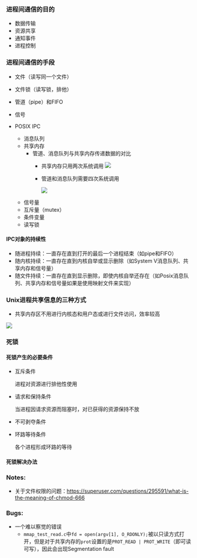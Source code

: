 ### 进程间通信的目的

- 数据传输
- 资源共享
- 通知事件
- 进程控制

### 进程间通信的手段
  - 文件（读写同一个文件）
  - 文件锁（读写锁，排他）
  - 管道（pipe）和FIFO
  - 信号

- POSIX IPC
  - 消息队列
  - 共享内存
    - 管道、消息队列与共享内存传递数据的对比
      - 共享内存只用两次系统调用
        ![](https://gblobscdn.gitbook.com/assets%2F-MRP-_mTHVixnnXPCTr3%2F-Mdqlen5hVsaczNs7g8x%2F-MdujdA20DeTXJfm5Vwi%2Fimage.png?alt=media&token=69e13bfd-2d6d-4c68-8621-a83b775b3b97)

      - 管道和消息队列需要四次系统调用

        ![](https://gblobscdn.gitbook.com/assets%2F-MRP-_mTHVixnnXPCTr3%2F-Mdqlen5hVsaczNs7g8x%2F-MdukBNQM7M-XVH-mLfQ%2Fimage.png?alt=media&token=a2c3d9a3-94e0-45fb-bf20-32de65ef4dfc)
  - 信号量
  - 互斥量（mutex）
  - 条件变量
  - 读写锁

#### IPC对象的持续性
- 随进程持续：一直存在直到打开的最后一个进程结束（如pipe和FIFO）
- 随内核持续：一直存在直到内核自举或显示删除（如System V消息队列、共享内存和信号量）
- 随文件持续：一直存在直到显示删除，即使内核自举还存在（如Posix消息队列、共享内存和信号量如果是使用映射文件来实现）

### Unix进程共享信息的三种方式

- 共享内存区不用进行内核态和用户态或进行文件访问，效率较高

![](https://gblobscdn.gitbook.com/assets%2F-MRP-_mTHVixnnXPCTr3%2F-Mdqlen5hVsaczNs7g8x%2F-MdqliK9CUOKm987AOiE%2Fimage.png?alt=media&token=ec72526e-6654-414d-b10a-5411dc7f16d3)

### 死锁
#### 死锁产生的必要条件
- 互斥条件
  
  进程对资源进行排他性使用
- 请求和保持条件

    当进程因请求资源而阻塞时，对已获得的资源保持不放
  
- 不可剥夺条件
- 环路等待条件
  
  各个进程形成环路的等待

#### 死锁解决办法


### Notes:
- 关于文件权限的问题：https://superuser.com/questions/295591/what-is-the-meaning-of-chmod-666


### Bugs:
- 一个难以察觉的错误
    - `mmap_test_read.c`中`fd = open(argv[1], O_RDONLY);`被以只读方式打开，但是对于共享内存的`prot`设置的是`PROT_READ | PROT_WRITE`（即可读可写），因此会出现Segmentation fault
  
